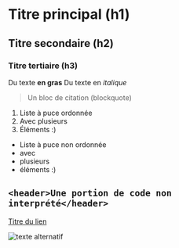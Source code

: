 # Titre principal (h1)
## Titre secondaire (h2)
### Titre tertiaire (h3)

Du texte **en gras**
Du texte en *italique*

> Un bloc de citation (blockquote)

1. Liste à puce ordonnée
2. Avec plusieurs
3. Éléments :)

- Liste à puce non ordonnée
- avec
- plusieurs
- éléments :)

`<header>Une portion de code non interprété</header>`
---
[Titre du lien](http://www.google.com)

![texte alternatif](https://cdn-ssl.s7.disneystore.com/is/image/DisneyShopping/1516041283876?fmt=webp&qlt=70&wid=1884&hei=1884)
